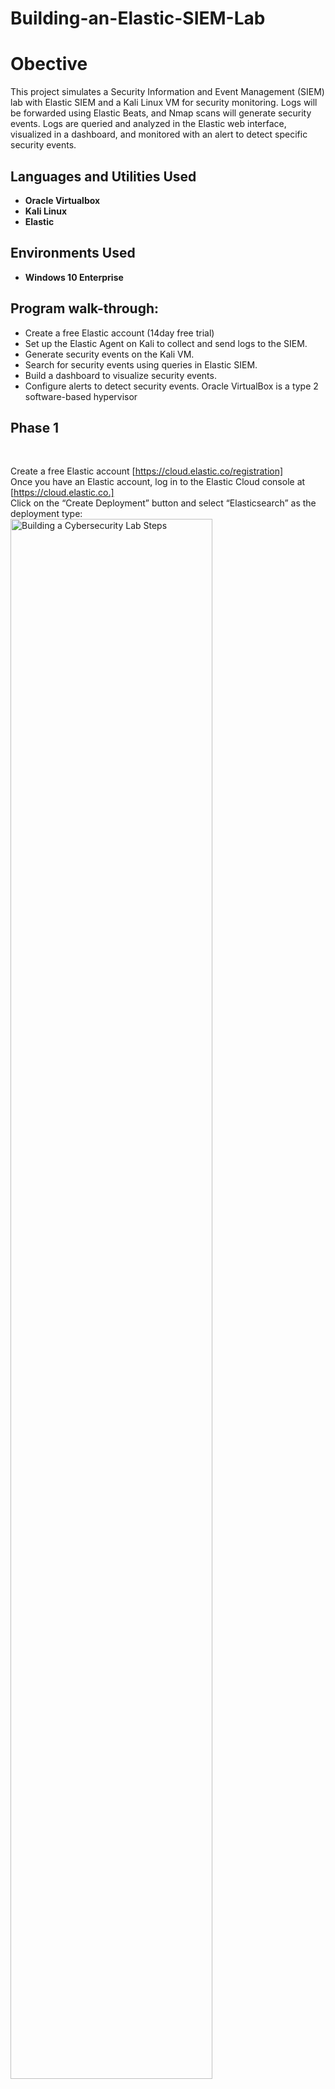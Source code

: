 # Building-an-Elastic-SIEM-Lab
# Obective
This project simulates a Security Information and Event Management (SIEM) lab with Elastic SIEM and a Kali Linux VM for security monitoring. Logs will be forwarded using Elastic Beats, and Nmap scans will generate security events. Logs are queried and analyzed in the Elastic web interface, visualized in a dashboard, and monitored with an alert to detect specific security events.
 
<h2>Languages and Utilities Used</h2>

- <b>Oracle Virtualbox</b> 
- <b>Kali Linux</b>
- <b>Elastic</b>

<h2>Environments Used </h2>

- <b>Windows 10 Enterprise</b>  

<h2>Program walk-through:</h2>

- Create a free Elastic account (14day free trial)
- Set up the Elastic Agent on Kali to collect and send logs to the SIEM.
- Generate security events on the Kali VM.
- Search for security events using queries in Elastic SIEM.
- Build a dashboard to visualize security events.
- Configure alerts to detect security events.  Oracle VirtualBox is a type 2 software-based hypervisor

<h2>Phase 1</h2>
<p align="center"> 
  <br/>
  
  Create a free Elastic account [https://cloud.elastic.co/registration] <br/>
  Once you have an Elastic account, log in to the Elastic Cloud console at [https://cloud.elastic.co.] <br/>
  Click on the “Create Deployment” button and select “Elasticsearch” as the deployment type:  
<img src="https://imgur.com/jKZhUIs.png" height="80%" width="80%" alt="Building a Cybersecurity Lab Steps"/>
<br />
<br />
 Click on the “Create Deployment” button and select “Elasticsearch” as the deployment type:  <br/>
<img src="https://imgur.com/LHbVGjb.png" height="80%" width="80%" alt="Building a Cybersecurity Lab Steps"/>
<br />
<br />
Select the ISO download 64-bit edition : <br/>
<img src="https://imgur.com/NhooXIz.png height="80%" width="80%" alt="Building a Cybersecurity Lab Steps"/>
<br />
<br />
Downloaded file:  <br/>
<img src="https://imgur.com/Nv8WwV6.png" height="80%" width="80%" alt="Building a Cybersecurity Lab Steps"/>
<br />
<br />
Dowload Windows 10 Enterprise: Select the ISO file <br/>
<img src="https://imgur.com/i2MDWIB.png" height="80%" width="80%" alt="Building a Cybersecurity Lab Steps"/>
<br />
<br />
Select the corresponding ISO Enterprise download:  <br/>
<img src="https://imgur.com/6zsawvN.png" height="80%" width="80%" alt="Building a Cybersecurity Lab Steps"/>
<br />
<br />
Downloaded file:  <br/>
<img src="https://imgur.com/87n7ILy.png" height="80%" width="80%" alt="Building a Cybersecurity Lab Steps"/>
<br />
<br />
Download Metasploitable (may take some time):  <br/>
<img src="https://imgur.com/FE7MeBz.png" height="80%" width="80%" alt="Building a Cybersecurity Lab Steps"/>
<br />
<br />
Downloaded file:  <br/>
<img src="https://imgur.com/DrlaREc.png" height="80%" width="80%" alt="Building a Cybersecurity Lab Steps"/>
<br />
<br />
Download Kali-Linux and unzip (may take some time):  <br/>
<img src="https://imgur.com/0ihBrGt.png" height="80%" width="80%" alt="Building a Cybersecurity Lab Steps"/>
<br />
<br />
Downloaded file (7 Zip): <br/>
<img src="https://imgur.com/87ER2eJ.png" height="80%" width="80%" alt="Building a Cybersecurity Lab Steps"/>
<br />
<br />
 
 # Setup and Installation
 <p align="center">
 <br/>
 Install and open VirtualBox:  <br/>
<img src="https://imgur.com/pN8fwY0.png" height="80%" width="80%" alt="Building a Cybersecurity Lab Steps"/>
<br />
<br />
Set-up Kali-linux in the virtual environment; Click "Add" in VirtualBox, select the extracted file <br/>
<img src="https://imgur.com/YBWUdi8.png" height="80%" width="80%" alt="Building a Cybersecurity Lab Steps"/>
<img src="https://imgur.com/GLFy3Ad.png" height="80%" width="80%" alt="Building a Cybersecurity Lab Steps"/>
<br />
<br />
Log-in: username: kali, password: kali  <br/>
<img src="https://imgur.com/muQ5CkL.png" height="80%" width="80%" alt="Building a Cybersecurity Lab Steps"/>
<img src="https://imgur.com/6TJOoJS.png" height="80%" width="80%" alt="Building a Cybersecurity Lab Step"/>
<br />
<br />
Setup Windows Server 2022; Click New in VirtualBox, fill name: Windows Server 2022,  add a destination folder, Type: Microsoft Windows, Version: Windows 10 (64-bit<br/>
<img src="https://imgur.com/u9mvILb.png" height="80%" width="80%" alt="Building a Cybersecurity Lab Steps"/>
<br />
<br />
For the hardware, we selected 4MB and 1 CPU:  <br/>
<img src="https://i.imgur.com/0rOXxin.png" height="80%" width="80%" alt="Building a Cybersecurity Lab Steps"/>
<br />
<br />
Select the file location, choose VirtualBox Disk Image (VDI) as it can only be used by VirtualBox. Finish setup :  <br/>
<img src="https://i.imgur.com/5PK7F5k.png" height="80%" width="80%" alt="Building a Cybersecurity Lab Steps"/>
<br />
<br />
Start Windows Server 2022 on VirtualBox:  <br/>
<img src="https://imgur.com/gCvUJJy.png" height="80%" width="80%" alt="Building a Cybersecurity Lab Steps"/>
<br />
<br />
 Select the downloaded Windows Server 2022 file (SERVER_EVAL_x64FRE_en-us.iso) when prompted. Click "Mount and Retry Boot"  <br/>
<img src="https://imgur.com/bLFxPla.png" height="80%" width="80%" alt="Building a Cybersecurity Lab Steps"/>
<br />
<br />
 Complete installation and Setup process:  <br/>
<img src="https://i.imgur.com/kXoYssq.png" height="80%" width="80%" alt="Building a Cybersecurity Lab Steps"/>
<br />
<br />
 Windows Server 2022 installation complete:  <br/>
<img src="https://i.imgur.com/470ghIM.png" height="80%" width="80%" alt="Building a Cybersecurity Lab Steps"/>
<img src="https://i.imgur.com/G43rDJ1.png" height="80%" width="80%" alt="Building a Cybersecurity Lab Steps"/>
<br />
<br />
Set-up Kali-linux; Click New in VirtualBox, fill name: Windows 10 2025,  add a destination folder, Type: Microsoft Windows, Version: Windows 10 (64-bit) :  <br/>
<img src="https://i.imgur.com/pqgcl6Q.png" height="80%" width="80%" alt="Building a Cybersecurity Lab Steps"/>
<br />
<br />
For the hardware, we selected 2MB and 1 CPU:  <br/>
<img src="https://i.imgur.com/PHwrE6Q.png" height="80%" width="80%" alt="Building a Cybersecurity Lab Steps"/>
<br />
<br />
Select the file location, choose VirtualBox Disk Image (VDI) as it can only be used by VirtualBox. Finish setup :  <br/>
<img src="https://i.imgur.com/5PK7F5k.png" height="80%" width="80%" alt="Building a Cybersecurity Lab Steps"/>
<br />
<br />
Start Windows 10 2025 on VirtualBox:  <br/>
<img src="https://imgur.com/AMPeSQ9.png" height="80%" width="80%" alt="Building a Cybersecurity Lab Steps"/>
<br />
<br />
Select the downloaded Windows 10 file (19045.2006.220908-0225.22h2_release_svc_refresh_CLIENTENTERPRISEEVAL_OEMRET_x64FRE_en-us.iso) when prompted. Click "Mount and Retry Boot"  <br/>
<img src="https://imgur.com/GKX43gN.png" height="80%" width="80%" alt="Building a Cybersecurity Lab Steps"/>
<br />
<br />
Complete installation and Setup process:  <br/>
<img src="https://i.imgur.com/4bxraNc.png" height="80%" width="80%" alt="Building a Cybersecurity Lab Steps"/>
<br />
<br />
 Select "Domain join instead" for Windows 10 2025 and complete installation :  <br/>
<img src="https://i.imgur.com/wci3Jgk.png" height="80%" width="80%" alt="Building a Cybersecurity Lab Steps"/>
<br />
<br />
Window 10 Enterprise Running:  <br/>
<img src="https://i.imgur.com/vkrmAvn.png" height="80%" width="80%" alt="Building a Cybersecurity Lab Steps"/>
<br />
<br />

<br />:  <br/>
<
</p>

<!--
 ```diff
- text in red
+ text in green
! text in orange
# text in gray
@@ text in purple (and bold)@@
```
--!>
